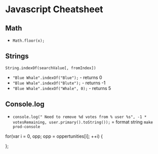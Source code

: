 # Javascript Cheatsheet

## Math
* `Math.floor(x);`


## Strings
`String.indexOf(searchValue[, fromIndex])`

* `"Blue Whale".indexOf("Blue");` - returns  0  
* `"Blue Whale".indexOf("Blute");` - returns -1  
* `"Blue Whale".indexOf("Whale", 0);` - returns  5  


## Console.log

*   `console.log(" Need to remove %d votes from % user %s", -1 * votesRemaining, user.primary().toString());` = format string
`make prod-console`



for(var i = 0, opp; opp = oppertunities[i]; ++i) {

};
